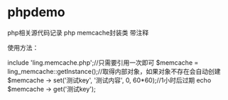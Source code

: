 # phpdemo
php相关源代码记录
php memcache封装类 带注释

 使用方法：

include 'ling.memcache.php';//只需要引用一次即可
$memcache = ling_memcache::getInstance();//取得内部对象，如果对象不存在会自动创建
$memcache -> set('测试key', '测试内容', 0, 60*60);//1小时后过期
echo $memcache -> get('测试key');
